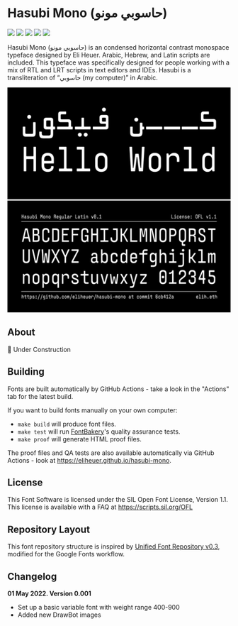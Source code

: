 # Hasubi Mono (حاسوبي مونو)

[![][Fontbakery]](https://eliheuer.github.io/hasubi-mono/fontbakery/fontbakery-report.html)
[![][Universal]](https://eliheuer.github.io/hasubi-mono/fontbakery/fontbakery-report.html)
[![][GF Profile]](https://eliheuer.github.io/hasubi-mono/fontbakery/fontbakery-report.html)
[![][Outline Correctness]](https://eliheuer.github.io/hasubi-mono/fontbakery/fontbakery-report.html)
[![][Shaping]](https://eliheuer.github.io/hasubi-mono/fontbakery/fontbakery-report.html)

[Fontbakery]: https://img.shields.io/endpoint?url=https%3A%2F%2Fraw.githubusercontent.com%2Feliheuer%2Fhasubi-mono%2Fgh-pages%2Fbadges%2Foverall.json
[GF Profile]: https://img.shields.io/endpoint?url=https%3A%2F%2Fraw.githubusercontent.com%2Feliheuer%2Fhasubi-mono%2Fgh-pages%2Fbadges%2FGoogleFonts.json
[Outline Correctness]: https://img.shields.io/endpoint?url=https%3A%2F%2Fraw.githubusercontent.com%2Feliheuer%2Fhasubi-mono%2Fgh-pages%2Fbadges%2FOutlineCorrectnessChecks.json
[Shaping]: https://img.shields.io/endpoint?url=https%3A%2F%2Fraw.githubusercontent.com%2Feliheuer%2Fhasubi-mono%2Fgh-pages%2Fbadges%2FShapingChecks.json
[Universal]: https://img.shields.io/endpoint?url=https%3A%2F%2Fraw.githubusercontent.com%2Feliheuer%2Fhasubi-mono%2Fgh-pages%2Fbadges%2FUniversal.json

Hasubi Mono (حاسوبي مونو) is an  condensed horizontal contrast monospace typeface designed by Eli Heuer. Arabic, Hebrew, and Latin scripts are included. This typeface was specifically designed for people working with a mix of RTL and LRT scripts in text editors and IDEs. Hasubi is a transliteration of “حاسوبي (my computer)” in Arabic.

![Sample Image](documentation/drawbot/wide-image-002.png)
![Sample Image](documentation/drawbot/wide-image-001.png)

## About

🚧 Under Construction

## Building

Fonts are built automatically by GitHub Actions - take a look in the "Actions" tab for the latest build.

If you want to build fonts manually on your own computer:

* `make build` will produce font files.
* `make test` will run [FontBakery](https://github.com/googlefonts/fontbakery)'s quality assurance tests.
* `make proof` will generate HTML proof files.

The proof files and QA tests are also available automatically via GitHub Actions - look at https://eliheuer.github.io/hasubi-mono.

## License

This Font Software is licensed under the SIL Open Font License, Version 1.1.
This license is available with a FAQ at
https://scripts.sil.org/OFL

## Repository Layout

This font repository structure is inspired by [Unified Font Repository v0.3](https://github.com/unified-font-repository/Unified-Font-Repository), modified for the Google Fonts workflow.

## Changelog

**01 May 2022. Version 0.001**
- Set up a basic variable font with weight range 400-900
- Added new DrawBot images

